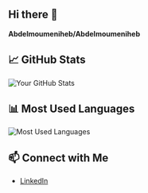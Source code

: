 ## Hi there 👋


**Abdelmoumeniheb/Abdelmoumeniheb**

## 📈 GitHub Stats

![Your GitHub Stats](https://github-readme-stats.vercel.app/api?username=Abdelmoumeniheb&show_icons=true&theme=transparent)

## 📊 Most Used Languages

![Most Used Languages](https://github-readme-stats.vercel.app/api/top-langs/?username=Abdelmoumeniheb&layout=compact&theme=transparent)

## 📫 Connect with Me

- [LinkedIn](https://www.linkedin.com/in/iheb-abdelmoumen)
